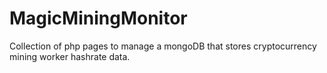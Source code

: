# MagicMiningMonitor
Collection of php pages to manage a mongoDB that stores cryptocurrency mining worker hashrate data.
